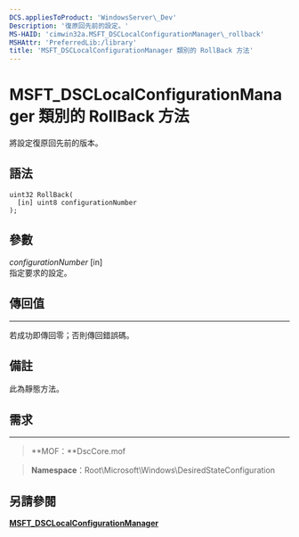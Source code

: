 ```yaml
---
DCS.appliesToProduct: 'WindowsServer\_Dev'
Description: '復原回先前的設定。'
MS-HAID: 'cimwin32a.MSFT_DSCLocalConfigurationManager\_rollback'
MSHAttr: 'PreferredLib:/library'
title: 'MSFT_DSCLocalConfigurationManager 類別的 RollBack 方法'
---
```


# MSFT_DSCLocalConfigurationManager 類別的 RollBack 方法

將設定復原回先前的版本。

語法
------

```mof
uint32 RollBack(
  [in] uint8 configurationNumber
);
```

參數
----------

*configurationNumber* \[in\]  
指定要求的設定。 

## 傳回值
------------

若成功即傳回零；否則傳回錯誤碼。

## 備註

此為靜態方法。

## 需求
------------
>**MOF：**DscCore.mof

>**Namespace**：Root\Microsoft\Windows\DesiredStateConfiguration


## 另請參閱


[**MSFT_DSCLocalConfigurationManager**](msft-dsclocalconfigurationmanager.md)


 

 





<!--HONumber=Apr16_HO2-->


